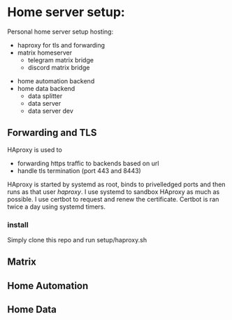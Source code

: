 # Home server setup:

Personal home server setup hosting:
- haproxy for tls and forwarding
- matrix homeserver
	- telegram matrix bridge
	- discord matrix bridge
<!-- - private site -->
- home automation backend
- home data backend
	- data splitter
	- data server 
	- data server dev

## Forwarding and TLS
HAproxy is used to
- forwarding https traffic to backends based on url
- handle tls termination (port 443 and 8443)

HAproxy is started by systemd as root, binds to privelledged ports and then runs as that user *haproxy*. I use systemd to sandbox HAproxy as much as possible. I use certbot to request and renew the certificate. Certbot is ran twice a day using systemd timers.

### install
Simply clone this repo and run setup/haproxy.sh

## Matrix

## Home Automation

## Home Data
<!-- ## setup 

Install certbot and haproxy 

### tls certs
(First time setup only) request a new certificate using certbot, haproxy needs to be configured already, use `request_cert.sh`. Set up 
 -->
